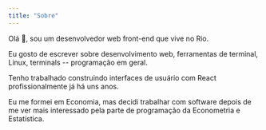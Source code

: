 ```yaml
---
title: "Sobre"
---
```


Olá 👋, sou um desenvolvedor web front-end que vive no Rio.

Eu gosto de escrever sobre desenvolvimento web, ferramentas de terminal, Linux,
terminals -- programação em geral.

Tenho trabalhado construindo interfaces de usuário com React profissionalmente
já há uns anos.

Eu me formei em Economia, mas decidi trabalhar com software depois de me ver
mais interessado pela parte de programação da Econometria e Estatística.
